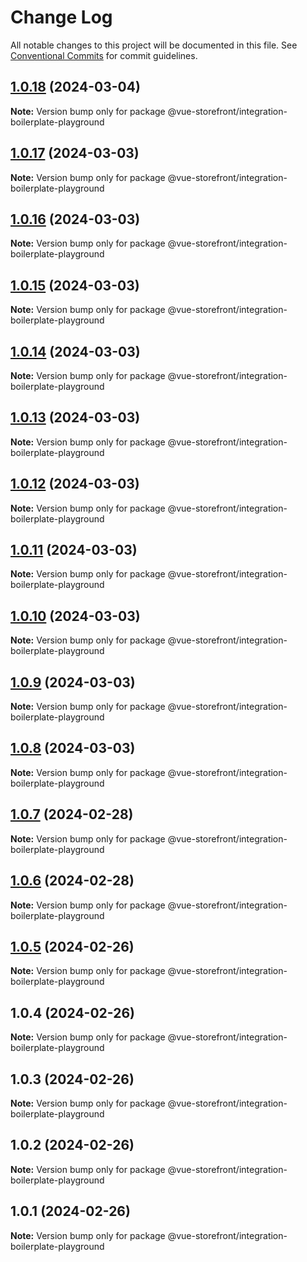 # Change Log

All notable changes to this project will be documented in this file.
See [Conventional Commits](https://conventionalcommits.org) for commit guidelines.

## [1.0.18](https://github.com/oceanapplications/vsf-integration-24/compare/v1.0.17...v1.0.18) (2024-03-04)

**Note:** Version bump only for package @vue-storefront/integration-boilerplate-playground





## [1.0.17](https://github.com/oceanapplications/vsf-integration-24/compare/v1.0.16...v1.0.17) (2024-03-03)

**Note:** Version bump only for package @vue-storefront/integration-boilerplate-playground





## [1.0.16](https://github.com/oceanapplications/vsf-integration-24/compare/v1.0.15...v1.0.16) (2024-03-03)

**Note:** Version bump only for package @vue-storefront/integration-boilerplate-playground





## [1.0.15](https://github.com/oceanapplications/vsf-integration-24/compare/v1.0.14...v1.0.15) (2024-03-03)

**Note:** Version bump only for package @vue-storefront/integration-boilerplate-playground





## [1.0.14](https://github.com/oceanapplications/vsf-integration-24/compare/v1.0.13...v1.0.14) (2024-03-03)

**Note:** Version bump only for package @vue-storefront/integration-boilerplate-playground





## [1.0.13](https://github.com/oceanapplications/vsf-integration-24/compare/v1.0.12...v1.0.13) (2024-03-03)

**Note:** Version bump only for package @vue-storefront/integration-boilerplate-playground





## [1.0.12](https://github.com/oceanapplications/vsf-integration-24/compare/v1.0.11...v1.0.12) (2024-03-03)

**Note:** Version bump only for package @vue-storefront/integration-boilerplate-playground





## [1.0.11](https://github.com/oceanapplications/vsf-integration-24/compare/v1.0.10...v1.0.11) (2024-03-03)

**Note:** Version bump only for package @vue-storefront/integration-boilerplate-playground





## [1.0.10](https://github.com/oceanapplications/vsf-integration-24/compare/v1.0.9...v1.0.10) (2024-03-03)

**Note:** Version bump only for package @vue-storefront/integration-boilerplate-playground





## [1.0.9](https://github.com/oceanapplications/vsf-integration-24/compare/v1.0.8...v1.0.9) (2024-03-03)

**Note:** Version bump only for package @vue-storefront/integration-boilerplate-playground





## [1.0.8](https://github.com/oceanapplications/vsf-integration-24/compare/v1.0.7...v1.0.8) (2024-03-03)

**Note:** Version bump only for package @vue-storefront/integration-boilerplate-playground





## [1.0.7](https://github.com/oceanapplications/vsf-integration-24/compare/v1.0.6...v1.0.7) (2024-02-28)

**Note:** Version bump only for package @vue-storefront/integration-boilerplate-playground





## [1.0.6](https://github.com/oceanapplications/vsf-integration-24/compare/v1.0.5...v1.0.6) (2024-02-28)

**Note:** Version bump only for package @vue-storefront/integration-boilerplate-playground





## [1.0.5](https://github.com/oceanapplications/vsf-integration-24/compare/v1.0.4...v1.0.5) (2024-02-26)

**Note:** Version bump only for package @vue-storefront/integration-boilerplate-playground





## 1.0.4 (2024-02-26)

**Note:** Version bump only for package @vue-storefront/integration-boilerplate-playground





## 1.0.3 (2024-02-26)

**Note:** Version bump only for package @vue-storefront/integration-boilerplate-playground





## 1.0.2 (2024-02-26)

**Note:** Version bump only for package @vue-storefront/integration-boilerplate-playground





## 1.0.1 (2024-02-26)

**Note:** Version bump only for package @vue-storefront/integration-boilerplate-playground
